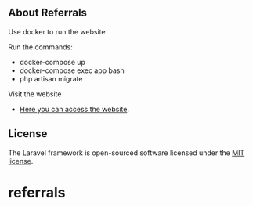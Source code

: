 ## About Referrals

Use docker to run the website

Run the commands:
- docker-compose up
- docker-compose exec app bash
- php artisan migrate

Visit the website
- [Here you can access the website](http://localhost:8000/login).

## License

The Laravel framework is open-sourced software licensed under the [MIT license](https://opensource.org/licenses/MIT).
# referrals

